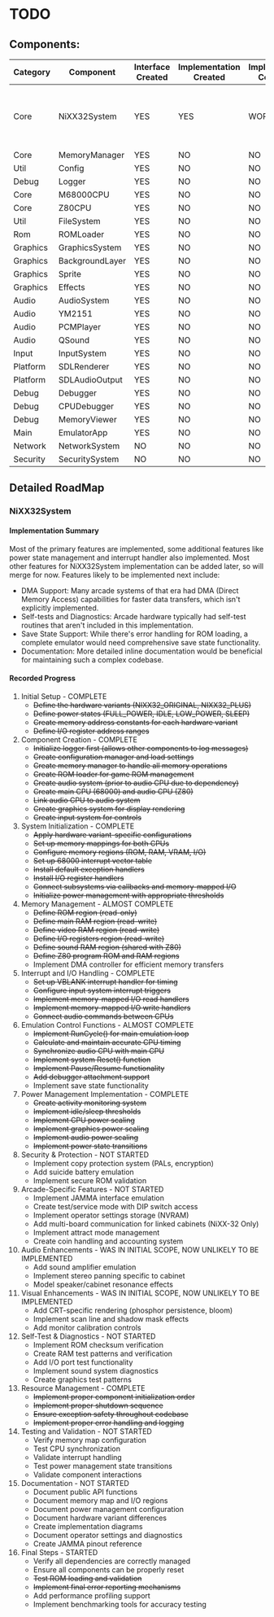 # TODO
## Components:
| Category | Component | Interface Created | Implementation Created | Implementation Complete? | Notes |
| --- | --- | --- | --- | --- | --- |
| Core | NiXX32System | YES | YES | WORKING | Main functionality complete, extra features TBC
| Core | MemoryManager | YES | NO | NO |
| Util | Config | YES | NO | NO |
| Debug | Logger | YES | NO | NO |
| Core | M68000CPU | YES | NO | NO |
| Core | Z80CPU | YES | NO | NO |
| Util | FileSystem | YES | NO | NO |
| Rom | ROMLoader | YES | NO | NO |
| Graphics | GraphicsSystem | YES | NO | NO |
| Graphics | BackgroundLayer | YES | NO | NO |
| Graphics | Sprite | YES | NO | NO |
| Graphics | Effects | YES | NO | NO |
| Audio | AudioSystem | YES | NO | NO |
| Audio | YM2151 | YES | NO | NO |
| Audio | PCMPlayer | YES | NO | NO |
| Audio | QSound | YES | NO | NO |
| Input | InputSystem | YES | NO | NO |
| Platform | SDLRenderer | YES | NO | NO |
| Platform | SDLAudioOutput | YES | NO | NO |
| Debug | Debugger | YES | NO | NO |
| Debug | CPUDebugger | YES | NO | NO |
| Debug | MemoryViewer | YES | NO | NO |
| Main | EmulatorApp | YES | NO | NO |
| Network | NetworkSystem | NO | NO | NO |
| Security | SecuritySystem | NO | NO | NO |
## Detailed RoadMap
### NiXX32System
#### Implementation Summary
Most of the primary features are implemented, some additional features like power state management and interrupt handler also implemented. Most other features for NiXX32System implementation can be added later, so will merge for now. Features likely to be implemented next include:
- DMA Support: Many arcade systems of that era had DMA (Direct Memory Access) capabilities for faster data transfers, which isn't explicitly implemented.
- Self-tests and Diagnostics: Arcade hardware typically had self-test routines that aren't included in this implementation.
- Save State Support: While there's error handling for ROM loading, a complete emulator would need comprehensive save state functionality.
- Documentation: More detailed inline documentation would be beneficial for maintaining such a complex codebase.
#### Recorded Progress
1. Initial Setup - COMPLETE
	- ~~Define the hardware variants (NIXX32_ORIGINAL, NIXX32_PLUS)~~
 	- ~~Define power states (FULL_POWER, IDLE, LOW_POWER, SLEEP)~~
	- ~~Create memory address constants for each hardware variant~~
	- ~~Define I/O register address ranges~~
2. Component Creation - COMPLETE
	- ~~Initialize logger first (allows other components to log messages)~~
	- ~~Create configuration manager and load settings~~
	- ~~Create memory manager to handle all memory operations~~
	- ~~Create ROM loader for game ROM management~~
	- ~~Create audio system (prior to audio CPU due to dependency)~~
	- ~~Create main CPU (68000) and audio CPU (Z80)~~
	- ~~Link audio CPU to audio system~~
	- ~~Create graphics system for display rendering~~
	- ~~Create input system for controls~~
3. System Initialization - COMPLETE
	- ~~Apply hardware variant-specific configurations~~
	- ~~Set up memory mappings for both CPUs~~
	- ~~Configure memory regions (ROM, RAM, VRAM, I/O)~~
	- ~~Set up 68000 interrupt vector table~~
	- ~~Install default exception handlers~~
	- ~~Install I/O register handlers~~
 	- ~~Connect subsystems via callbacks and memory-mapped I/O~~
 	- ~~Initialize power management with appropriate thresholds~~
4. Memory Management - ALMOST COMPLETE
	- ~~Define ROM region (read-only)~~
	- ~~Define main RAM region (read-write)~~
	- ~~Define video RAM region (read-write)~~
	- ~~Define I/O registers region (read-write)~~
	- ~~Define sound RAM region (shared with Z80)~~
	- ~~Define Z80 program ROM and RAM regions~~
	- Implement DMA controller for efficient memory transfers
5. Interrupt and I/O Handling - COMPLETE
	- ~~Set up VBLANK interrupt handler for timing~~
	- ~~Configure input system interrupt triggers~~
	- ~~Implement memory-mapped I/O read handlers~~
	- ~~Implement memory-mapped I/O write handlers~~
	- ~~Connect audio commands between CPUs~~
6. Emulation Control Functions - ALMOST COMPLETE
	- ~~Implement RunCycle() for main emulation loop~~
	- ~~Calculate and maintain accurate CPU timing~~
	- ~~Synchronize audio CPU with main CPU~~
	- ~~Implement system Reset() function~~
	- ~~Implement Pause/Resume functionality~~
	- ~~Add debugger attachment support~~
	- Implement save state functionality
7. Power Management Implementation - COMPLETE
	- ~~Create activity monitoring system~~
	- ~~Implement idle/sleep thresholds~~
	- ~~Implement CPU power scaling~~
	- ~~Implement graphics power scaling~~
	- ~~Implement audio power scaling~~
	- ~~Implement power state transitions~~
8. Security & Protection - NOT STARTED
	- Implement copy protection system (PALs, encryption)
	- Add suicide battery emulation
	- Implement secure ROM validation
9. Arcade-Specific Features - NOT STARTED
	- Implement JAMMA interface emulation
	- Create test/service mode with DIP switch access
	- Implement operator settings storage (NVRAM)
	- Add multi-board communication for linked cabinets (NiXX-32 Only)
	- Implement attract mode management
	- Create coin handling and accounting system
10. Audio Enhancements - WAS IN INITIAL SCOPE, NOW UNLIKELY TO BE IMPLEMENTED
	- Add sound amplifier emulation
	- Implement stereo panning specific to cabinet
	- Model speaker/cabinet resonance effects
11. Visual Enhancements - WAS IN INITIAL SCOPE, NOW UNLIKELY TO BE IMPLEMENTED
	- Add CRT-specific rendering (phosphor persistence, bloom)
	- Implement scan line and shadow mask effects
	- Add monitor calibration controls
12. Self-Test & Diagnostics - NOT STARTED
	- Implement ROM checksum verification
	- Create RAM test patterns and verification
	- Add I/O port test functionality
	- Implement sound system diagnostics
	- Create graphics test patterns
8. Resource Management - COMPLETE
	- ~~Implement proper component initialization order~~
	- ~~Implement proper shutdown sequence~~
	- ~~Ensure exception safety throughout codebase~~
	- ~~Implement proper error handling and logging~~
10. Testing and Validation - NOT STARTED
	- Verify memory map configuration
	- Test CPU synchronization
	- Validate interrupt handling
	- Test power management state transitions
	- Validate component interactions
10. Documentation - NOT STARTED
	- Document public API functions
	- Document memory map and I/O regions
	- Document power management configuration
	- Document hardware variant differences
	- Create implementation diagrams
	- Document operator settings and diagnostics
	- Create JAMMA pinout reference
11. Final Steps - STARTED
	- Verify all dependencies are correctly managed
	- Ensure all components can be properly reset
	- ~~Test ROM loading and validation~~
	- ~~Implement final error reporting mechanisms~~
	- Add performance profiling support
	- Implement benchmarking tools for accuracy testing